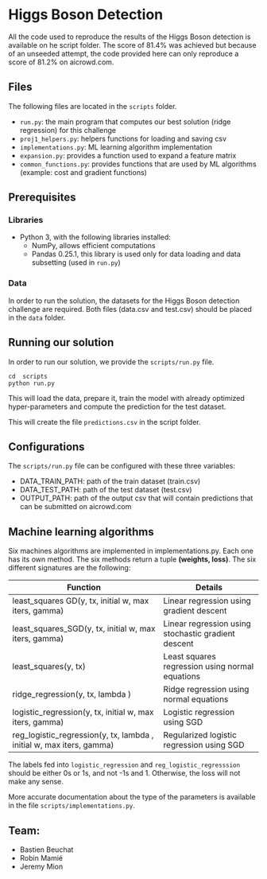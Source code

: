 # Higgs Boson Detection

All the code used to reproduce the results of the Higgs Boson detection is available on he script folder. The score of 81.4% was achieved but because of an unseeded attempt, the code provided here can only reproduce a score of 81.2% on aicrowd.com.

## Files

The following files are located in the `scripts` folder.

* `run.py`: the main program that computes our best solution (ridge regression) for this challenge
* `proj1_helpers.py`: helpers functions for loading and saving csv
* `implementations.py`: ML learning algorithm implementation
* `expansion.py`: provides a function used to expand a feature matrix
* `common_functions.py`: provides functions that are used by ML algorithms (example: cost and gradient functions)

## Prerequisites

### Libraries

* Python 3, with the following libraries installed:
    * NumPy, allows efficient computations
    * Pandas 0.25.1, this library is used only for data loading and data subsetting (used in `run.py`)

### Data

In order to run the solution, the datasets for the Higgs Boson detection challenge are required. Both files (data.csv and test.csv) should be placed in the `data` folder.


## Running our solution

In order to run our solution, we provide the `scripts/run.py` file.

    cd  scripts
    python run.py

This will load the data, prepare it, train the model with already optimized hyper-parameters and compute the prediction for the test dataset.

This will create the file `predictions.csv` in the script folder.

## Configurations

The `scripts/run.py` file can be configured with these three variables:

* DATA_TRAIN_PATH: path of the train dataset (train.csv)
* DATA_TEST_PATH: path of the test dataset (test.csv)
* OUTPUT_PATH: path of the output csv that will contain predictions that can be submitted on aicrowd.com

## Machine learning algorithms

Six machines algorithms are implemented in implementations.py. Each one has its own method. The six methods return a tuple __(weights, loss)__. The six different signatures are the following:

| Function                                                             | Details                                             |
|----------------------------------------------------------------------|-----------------------------------------------------|
| least_squares GD(y, tx, initial w, max iters, gamma)                 | Linear regression using gradient descent            |
| least_squares_SGD(y, tx, initial w, max iters, gamma)                | Linear regression using stochastic gradient descent |
| least_squares(y, tx)                                                 | Least squares regression using normal equations     |
| ridge_regression(y, tx, lambda )                                     | Ridge regression using normal equations             |
| logistic_regression(y, tx, initial w, max iters, gamma)              | Logistic regression using  SGD                      |
| reg_logistic_regression(y, tx, lambda , initial w, max iters, gamma) | Regularized logistic regression using SGD           |

The labels fed into `logistic_regression` and `reg_logistic_regresssion` should be either 0s or 1s, and not -1s and 1. Otherwise, the loss will not make any sense.

More accurate documentation about the type of the parameters is available in the file `scripts/implementations.py`.

## Team:

- Bastien Beuchat
- Robin Mamié
- Jeremy Mion

